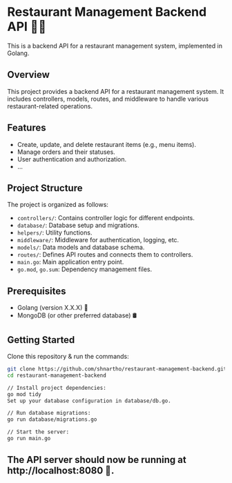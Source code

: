 # Restaurant Management Backend API 🍔🍴

This is a backend API for a restaurant management system, implemented in Golang.

## Overview

This project provides a backend API for a restaurant management system. It includes controllers, models, routes, and middleware to handle various restaurant-related operations.

## Features

- Create, update, and delete restaurant items (e.g., menu items).
- Manage orders and their statuses.
- User authentication and authorization.
- ...

## Project Structure

The project is organized as follows:

- `controllers/`: Contains controller logic for different endpoints.
- `database/`: Database setup and migrations.
- `helpers/`: Utility functions.
- `middleware/`: Middleware for authentication, logging, etc.
- `models/`: Data models and database schema.
- `routes/`: Defines API routes and connects them to controllers.
- `main.go`: Main application entry point.
- `go.mod`, `go.sum`: Dependency management files.

## Prerequisites

- Golang (version X.X.X) 🐹
- MongoDB (or other preferred database) 🛢️

## Getting Started

Clone this repository & run the commands:

```bash
git clone https://github.com/shnartho/restaurant-management-backend.git
cd restaurant-management-backend

// Install project dependencies:
go mod tidy
Set up your database configuration in database/db.go.

// Run database migrations:
go run database/migrations.go

// Start the server:
go run main.go
```

## The API server should now be running at http://localhost:8080 🚀.

